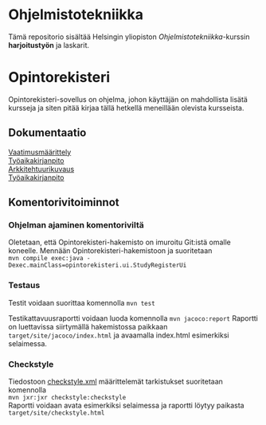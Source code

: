 # Ohjelmistotekniikka
Tämä repositorio sisältää Helsingin yliopiston _Ohjelmistotekniikka_-kurssin **harjoitustyön** ja laskarit.

# Opintorekisteri
Opintorekisteri-sovellus on ohjelma, johon käyttäjän on mahdollista lisätä kursseja ja siten pitää kirjaa tällä hetkellä meneillään olevista kursseista.

## Dokumentaatio
[Vaatimusmäärittely](dokumentaatio/vaatimusmaarittely.md)  
[Työaikakirjanpito](dokumentaatio/tuntikirjanpito.md)  
[Arkkitehtuurikuvaus](dokumentaatio/arkkitehtuuri.md)  
[Työaikakirjanpito](dokumentaatio/tuntikirjanpito.md)  
## Komentorivitoiminnot

### Ohjelman ajaminen komentoriviltä
Oletetaan, että Opintorekisteri-hakemisto on imuroitu Git:istä omalle koneelle. Mennään Opintorekisteri-hakemistoon ja suoritetaan  
`mvn compile exec:java -Dexec.mainClass=opintorekisteri.ui.StudyRegisterUi`  

### Testaus
Testit voidaan suorittaa komennolla
`mvn test`  

Testikattavuusraportti voidaan luoda komennolla `mvn jacoco:report` 
Raportti on luettavissa siirtymällä hakemistossa paikkaan `target/site/jacoco/index.html` ja avaamalla index.html esimerkiksi selaimessa.

### Checkstyle
Tiedostoon [checkstyle.xml](Opintorekisteri/checkstyle.xml) määrittelemät tarkistukset suoritetaan komennolla  
`mvn jxr:jxr checkstyle:checkstyle`  
Raportti voidaan avata esimerkiksi selaimessa ja raportti löytyy paikasta `target/site/checkstyle.html`
